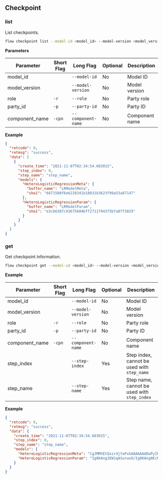 ## Checkpoint

### list

List checkpoints.

```bash
flow checkpoint list --model-id <model_id> --model-version <model_version> --role <role> --party-id <party_id> --component-name <component_name>
```

**Parameters**

| Parameter      | Short Flag | Long Flag          | Optional | Description    |
| -------------- | ---------- | ------------------ | -------- | -------------- |
| model_id       |            | `--model-id`       | No       | Model ID       |
| model_version  |            | `--model-version`  | No       | Model version  |
| role           | `-r`       | `--role`           | No       | Party role     |
| party_id       | `-p`       | `--party-id`       | No       | Party ID       |
| component_name | `-cpn`     | `--component-name` | No       | Component name |

**Example**

```json
{
  "retcode": 0,
  "retmsg": "success",
  "data": [
    {
      "create_time": "2021-11-07T02:34:54.683015",
      "step_index": 0,
      "step_name": "step_name",
      "models": {
        "HeteroLogisticRegressionMeta": {
          "buffer_name": "LRModelMeta",
          "sha1": "6871508f6e6228341b18031b3623f99a53a87147"
        },
        "HeteroLogisticRegressionParam": {
          "buffer_name": "LRModelParam",
          "sha1": "e3cb636fc93675684bff27117943f5bfa87f3029"
        }
      }
    }
  ]
}
```

### get

Get checkpoint information.

```bash
flow checkpoint get --model-id <model_id> --model-version <model_version> --role <role> --party-id <party_id> --component-name <component_name> --step-index <step_index>
```


**Example**

| Parameter      | Short Flag | Long Flag          | Optional | Description                                 |
| -------------- | ---------- | ------------------ | -------- | ------------------------------------------- |
| model_id       |            | `--model-id`       | No       | Model ID                                    |
| model_version  |            | `--model-version`  | No       | Model version                               |
| role           | `-r`       | `--role`           | No       | Party role                                  |
| party_id       | `-p`       | `--party-id`       | No       | Party ID                                    |
| component_name | `-cpn`     | `--component-name` | No       | Component name                              |
| step_index     |            | `--step-index`     | Yes      | Step index, cannot be used with `step_name` |
| step_name      |            | `--step-name`      | Yes      | Step name, cannot be used with `step_index` |

**Example**

```json
{
  "retcode": 0,
  "retmsg": "success",
  "data": {
    "create_time": "2021-11-07T02:34:54.683015",
    "step_index": 0,
    "step_name": "step_name",
    "models": {
      "HeteroLogisticRegressionMeta": "CgJMMhEtQxzr4jYaPxkAAAAAAADwPyIHcm1zcHJvcDD///////////8BOTMzMzMzM8M/QApKBGRpZmZYAQ==",
      "HeteroLogisticRegressionParam": "Ig0KAng3EW1qASu+uuO/Ig0KAng0EcNi7a65ReG/Ig0KAng4EbJbl4gvVea/Ig0KAng2EcZwlVZTkOu/Ig0KAngwEVpG8dCbGvG/Ig0KAng5ESJNTx5MLve/Ig0KAngzEZ88H9P8qfO/Ig0KAng1EVfWP8JJv/K/Ig0KAngxEVS0xVXoTem/Ig0KAngyEaApgW32Q/K/KSiiE8AukPs/MgJ4MDICeDEyAngyMgJ4MzICeDQyAng1MgJ4NjICeDcyAng4MgJ4OUj///////////8B"
    }
  }
}
```
